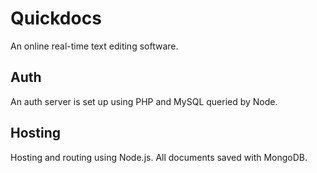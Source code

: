 # Quickdocs
An online real-time text editing software.

## Auth
An auth server is set up using PHP and MySQL queried by Node.

## Hosting
Hosting and routing using Node.js. All documents saved with MongoDB.
